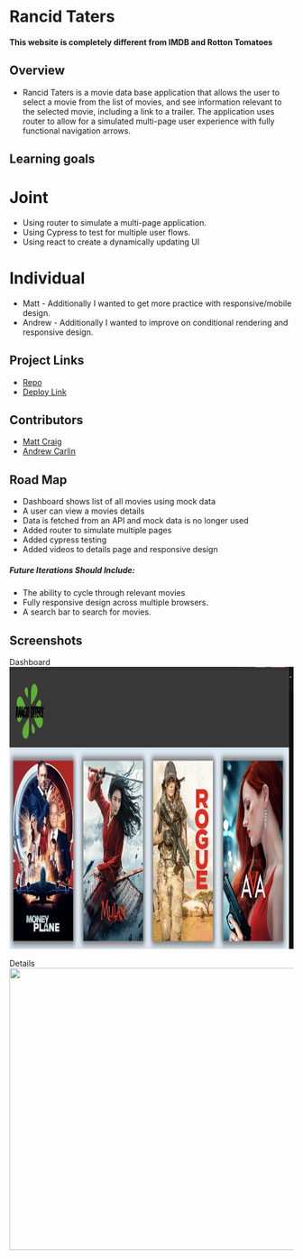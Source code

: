 # Rancid Taters

#### This website is completely different from IMDB and Rotton Tomatoes

## Overview

* Rancid Taters is a movie data base application that allows the user to select a movie from the list
of movies, and see information relevant to the selected movie, including a link to a trailer. The application
uses router to allow for a simulated multi-page user experience with fully functional navigation arrows.

## Learning goals

# Joint

* Using router to simulate a multi-page application.
* Using Cypress to test for multiple user flows.
* Using react to create a dynamically updating UI

# Individual

* Matt - Additionally I wanted to get more practice with responsive/mobile design.
* Andrew - Additionally I wanted to improve on conditional rendering and responsive design.


## Project Links

* [Repo](https://github.com/mcraig2342/rancid-tomatillos)
* [Deploy Link](http://rancid-taters.surge.sh)


## Contributors

* [Matt Craig](https://github.com/mcraig2342)
* [Andrew Carlin](https://github.com/AndieDrew)


## Road Map

* Dashboard shows list of all movies using mock data
* A user can view a movies details
* Data is fetched from an API and mock data is no longer used
* Added router to simulate multiple pages
* Added cypress testing
* Added videos to details page and responsive design

##### Future Iterations Should Include:

* The ability to cycle through relevant movies
* Fully responsive design across multiple browsers.
* A search bar to search for movies.


## Screenshots


<p align="left">Dashboard</br>
 <img width="1000" height="500" src="./src/images/dashboard.png">
</p>

<p align="left">Details</br>
 <img width="1000" height="500" src="./src/images/details.png">
</p>
